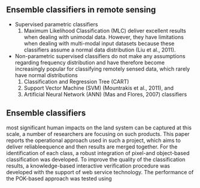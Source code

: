 <!--  source : http://www.sciencedirect.com/science/article/pii/S0924271616000265 -->

Ensemble classifiers in remote sensing
--------------------------------------------
- Supervised parametric classifiers 
  1. Maximum Likelihood Classification (MLC) deliver excellent results when dealing with unimodal data. However, they have limitations when dealing with multi-modal input datasets because these classifiers assume a normal data distribution (Liu et al., 2011). 
- Non-parametric supervised classifiers do not make any assumptions regarding frequency distribution and have therefore become increasingly popular for classifying remotely sensed data, which rarely have normal distributions
  1. Classification and Regression Tree (CART)
  1. Support Vector Machine (SVM) (Mountrakis et al., 2011), and 
  1. Artificial Neural Network (ANN) (Mas and Flores, 2007) classifiers 


Ensemble classifiers
--------------------------------------------------

most significant human impacts on the land system can
be captured at this scale, a number of researchers are focusing on such products. This paper reports
the operational approach used in such a project, which aims to deliver reliableequence and then results are merged together. For the identification of each class, a robust integration of pixel-and object-based classification was developed. To improve the quality of the classification results, a knowledge-based interactive verification procedure was developed with the support of web service technology. The performance of the POK-based approach was tested using